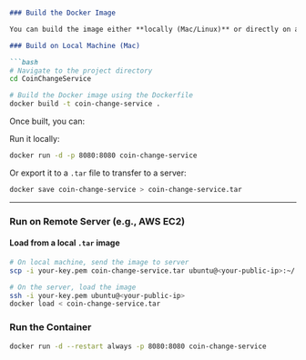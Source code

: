 ````markdown

### Build the Docker Image

You can build the image either **locally (Mac/Linux)** or directly on a **remote server (e.g., AWS EC2 Ubuntu)**.

### Build on Local Machine (Mac)

```bash
# Navigate to the project directory
cd CoinChangeService

# Build the Docker image using the Dockerfile
docker build -t coin-change-service .
````

Once built, you can:

Run it locally:

```bash
docker run -d -p 8080:8080 coin-change-service
```

Or export it to a `.tar` file to transfer to a server:

```bash
docker save coin-change-service > coin-change-service.tar
```
---
###  Run on Remote Server (e.g., AWS EC2)

#### Load from a local `.tar` image

```bash
# On local machine, send the image to server
scp -i your-key.pem coin-change-service.tar ubuntu@<your-public-ip>:~/

# On the server, load the image
ssh -i your-key.pem ubuntu@<your-public-ip>
docker load < coin-change-service.tar
```
###  Run the Container

```bash
docker run -d --restart always -p 8080:8080 coin-change-service
```
